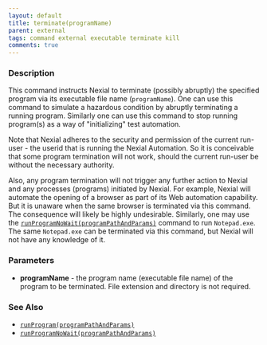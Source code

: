 ```yaml
---
layout: default
title: terminate(programName)
parent: external
tags: command external executable terminate kill
comments: true
---
```



### Description
This command instructs Nexial to terminate (possibly abruptly) the specified program via its executable file name 
(`programName`). One can use this command to simulate a hazardous condition by abruptly terminating a running 
program. Similarly one can use this command to stop running program(s) as a way of "initializing" test automation.

Note that Nexial adheres to the security and permission of the current run-user - the userid that is running the Nexial
Automation. So it is conceivable that some program termination will not work, should the current run-user be without
the necessary authority.

Also, any program termination will not trigger any further action to Nexial and any processes (programs) initiated by 
Nexial. For example, Nexial will automate the opening of a browser as part of its Web automation capability. But it
is unaware when the same browser is terminated via this command. The consequence will likely be highly undesirable. 
Similarly, one may use the [`runProgramNoWait(programPathAndParams)`](runProgramNoWait(programPathAndParams)) command 
to run `Notepad.exe`. The same `Notepad.exe` can be terminated via this command, but Nexial will not have any knowledge 
of it.


### Parameters
- **programName** - the program name (executable file name) of the program to be terminated. File extension and 
  directory is not required.



### See Also
- [`runProgram(programPathAndParams)`](runProgram(programPathAndParams))
- [`runProgramNoWait(programPathAndParams)`](runProgramNoWait(programPathAndParams))
